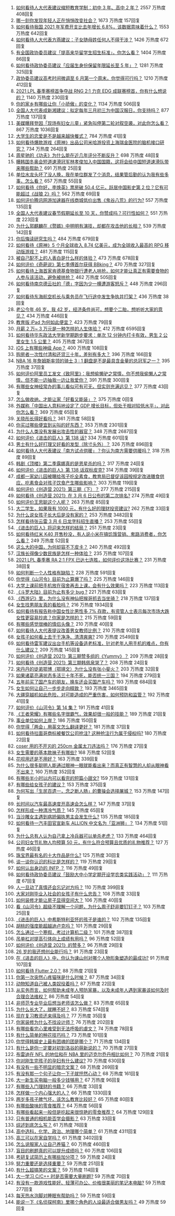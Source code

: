 1. [如何看待人大代表建议缩短教育学制：初中 3 年、高中 2 年？](https://www.zhihu.com/question/447858027) 2557 万热度 408回复
1. [哪一刻你发现年轻人正在悄悄改变社会？](https://www.zhihu.com/question/447184915) 1673 万热度 157回复
1. [如何看待我国 2021 年军费开支比去年增长 6.8%，该数据意味着什么？](https://www.zhihu.com/question/447716140) 1553 万热度 642回复
1. [如何看待人大代表方燕建议：子女随母姓任何人不得干涉？](https://www.zhihu.com/question/447566906) 1426 万热度 672回复
1. [有全国政协委员建议「提高来华留学生招生标准」，你怎么看？](https://www.zhihu.com/question/447820849) 1404 万热度 86回复
1. [如何看待政协委员建议「应届生身份保留年限延长至 5 年」？](https://www.zhihu.com/question/447845568) 1281 万热度 325回复
1. [政协委员建议高考时间微调至 6 月第一个周末，你觉得可行吗？](https://www.zhihu.com/question/447599285) 1210 万热度 412回复
1. [2021 LPL 春季赛榜首争夺战 RNG 2:1 力克 EDG 成联赛榜首，你有什么想说的？](https://www.zhihu.com/question/447946336) 1140 万热度 230回复
1. [你的家乡有哪些让你「小骄傲」的变化？](https://www.zhihu.com/question/447184809) 1134 万热度 506回复
1. [全国人大代表成新湘建议：拟定每年三月初三为中国汉服日，你支持吗？](https://www.zhihu.com/question/448032645) 877 万热度 137回复
1. [美媒曝拜登因「现场有妇女儿童」紧急叫停第二轮对叙空袭，对此你怎么看？](https://www.zhihu.com/question/447793558) 867 万热度 1036回复
1. [大学生的恋爱是不是越来越快餐式？](https://www.zhihu.com/question/447088569) 784 万热度 41回复
1. [如何看待爆款游戏《原神》出品公司米哈游投资上海瑞金医院的脑机接口研究？](https://www.zhihu.com/question/447650697) 734 万热度 264回复
1. [周星驰的《功夫》为什么能在近几年评分不断反升？](https://www.zhihu.com/question/447705926) 698 万热度 48回复
1. [曝韩国冬奥会短道速滑冠军林孝俊加入中国国籍，这将会给中国短道速滑队带来哪些帮助？](https://www.zhihu.com/question/447951641) 691 万热度 25回复
1. [单位水龙头坏了没人换，我在单位群发了个消息，结果管后勤的认为我有些多事，怎么看？](https://www.zhihu.com/question/375794696) 657 万热度 55回复
1. [如何看待《你好，李焕英》票房破 50.4 亿元，跃居中国影史第 2 位？它有可能超过《战狼 2》吗？](https://www.zhihu.com/question/447891798) 562 万热度 69回复
1. [如何评价腾讯网游加速器在线商城低价出售《鬼谷八荒》的行为?](https://www.zhihu.com/question/447858056) 557 万热度 135回复
1. [全国人大代表建议春节假期延长至 10 天，你赞成吗？可行性如何？](https://www.zhihu.com/question/447939211) 551 万热度 223回复
1. [为什么郭麒麟在《赘婿》中明明有演技，却都在攻击他的长相？](https://www.zhihu.com/question/445490691) 539 万热度 142回复
1. [你后悔读研究生吗？](https://www.zhihu.com/question/28347397) 484 万热度 679回复
1. [如何看待《原神》5 个月全球收入 8.74 亿美元，成为全球收入最高的 RPG 移动版游戏？](https://www.zhihu.com/question/447699190) 481 万热度 115回复
1. [被自己配不上的人表白是什么样的体验？](https://www.zhihu.com/question/28398875) 473 万热度 678回复
1. [如何评价《奇葩说》第七季傅首尔获得 BBking？](https://www.zhihu.com/question/447873653) 470 万热度 327回复
1. [如何看待上海首家肯德基食物银行遭老人哄抢，如何才能让真正有需要食物的人参与该活动，避免被哄抢？](https://www.zhihu.com/question/447677596) 462 万热度 505回复
1. [如何看待南京德云社的「德」字因为少一横遭游客怒斥？](https://www.zhihu.com/question/447490432) 448 万热度 296回复
1. [如何看待东海航空机长与乘务员在飞行途中发生争执并打架？](https://www.zhihu.com/question/448022141) 436 万热度 38回复
1. [老公今年 46 岁，我 42 岁，经济条件尚可，想要个二胎，想听听大家的意见？](https://www.zhihu.com/question/267278277) 434 万热度 446回复
1. [教育版 iPad 为何如此便宜？](https://www.zhihu.com/question/270264935) 423 万热度 79回复
1. [月薪 2 万~ 3 万元是一种怎样的人生体验？](https://www.zhihu.com/question/50186945) 412 万热度 6595回复
1. [如何看待华东政法大学新学期跑步要求：单次 12 分钟内打卡有效，男生 2 公里女生 1.5 公里？](https://www.zhihu.com/question/447170542) 405 万热度 367回复
1. [iOS 上有哪些神级 App？](https://www.zhihu.com/question/27699000) 400 万热度 108回复
1. [购房者一次性付清和还贷三十年，差别有多大？](https://www.zhihu.com/question/440197525) 396 万热度 166回复
1. [NBA 16 年詹姆斯率领的骑士 3 : 1 翻盘是不是最具含金量的总冠军之一？](https://www.zhihu.com/question/447592676) 395 万热度 37回复
1. [如何评价阿里员工发文《致阿里》：我想偷懒驴之常情，你不想我偷懒人之常情，但不能一边抽我一边让我爱你？](https://www.zhihu.com/question/447760592) 391 万热度 300回复
1. [有哪些女神经常办的事儿看似可有可无，但实则充满远见？](https://www.zhihu.com/question/447754315) 377 万热度 43回复
1. [怎么做收纳，才能让家「好看又能装」？](https://www.zhihu.com/roundtable/shounadazuozhan) 375 万热度 0回复
1. [外媒称「中国出人意料地设定了 GDP 增长目标，但处于相对较低水平」，对此你怎么看？](https://www.zhihu.com/question/447852733) 369 万热度 65回复
1. [关晓彤长得好看吗？](https://www.zhihu.com/question/447247902) 361 万热度 58回复
1. [你买过哪些便宜到尖叫的好东西？](https://www.zhihu.com/question/337047368) 353 万热度 2301回复
1. [为什么人类没有发展出攻击性的器官？](https://www.zhihu.com/question/406918539) 348 万热度 2687回复
1. [如何评价《进击的巨人》第 138 话?](https://www.zhihu.com/question/447831579) 334 万热度 601回复
1. [男士有什么好打理又好看的发型（除寸头外）？](https://www.zhihu.com/question/34812534) 326 万热度 896回复
1. [如何看待人大代表建议「南方试点供暖」？你认为南方需要供暖吗？](https://www.zhihu.com/question/447901951) 318 万热度 89回复
1. [韩剧《顶楼》第二季露娜真的是恩星杀的吗？](https://www.zhihu.com/question/447818189) 317 万热度 24回复
1. [如何评价《进击的巨人》第 138 话双标皮克?](https://www.zhihu.com/question/447868312) 314 万热度 39回复
1. [成都一家幼儿园被曝给孩子吃全素食，教育局已督促该园按规定改进膳食供应，吃素食会对孩子饮食产生哪些影响？](https://www.zhihu.com/question/447866527) 303 万热度 119回复
1. [如何评价《创造营 2021》第三期（下）？](https://www.zhihu.com/question/447925276) 277 万热度 215回复
1. [如何看待《创造营 2021》在 3 月 6 日公布的第二次排名?](https://www.zhihu.com/question/447944815) 274 万热度 49回复
1. [如何评价王思聪这个人呢？](https://www.zhihu.com/question/291055358) 263 万热度 85回复
1. [大二学生，如果我有 1000 元，有什么好的理财投资建议?](https://www.zhihu.com/question/447504463) 262 万热度 33回复
1. [为什么说女孩子长大后是没有家的？](https://www.zhihu.com/question/374264250) 253 万热度 3482回复
1. [怎样看待张云雷 3 月 6 日龙字科招生直播？](https://www.zhihu.com/question/447952829) 253 万热度 55回复
1. [《进击的巨人》将迎来怎样的结局？](https://www.zhihu.com/question/447883244) 251 万热度 23回复
1. [如何看待红米 K40 开售秒没，有人说小米在搞饥饿营销、套路消费者，你怎么看？](https://www.zhihu.com/question/447475053) 249 万热度 52回复
1. [这么大的中国，为何却容不下皮卡？](https://www.zhihu.com/question/48425484) 240 万热度 492回复
1. [汉族长得像少数民族是怎样一种体验？](https://www.zhihu.com/question/57456427) 235 万热度 107回复
1. [2021 LPL 春季赛 RA 2:1 FPX 已达七连胜，如何评价这场比赛？](https://www.zhihu.com/question/447909356) 231 万热度 38回复
1. [如何判断一个人性格有缺陷？](https://www.zhihu.com/question/28773297) 228 万热度 591回复
1. [你觉得《山河令》目前为止算爆了吗？](https://www.zhihu.com/question/446959985) 225 万热度 146回复
1. [大学上课前把手机放在宿舍再去上课，会有什么效果吗？](https://www.zhihu.com/question/434955424) 223 万热度 113回复
1. [《斗罗大陆》目前为止有多少 bug ?](https://www.zhihu.com/question/445980899) 221 万热度 63回复
1. [《西游记》里，为什么没有神仙把猴哥抓去当坐骑？](https://www.zhihu.com/question/445588906) 218 万热度 137回复
1. [女生找男朋友真的看脸吗？](https://www.zhihu.com/question/33267701) 216 万热度 1934回复
1. [如何看待有报告称中国女性比男性多 7% 存款，有资管人士表示每次市场大跌女性更容易抄底？你家是怎样的？](https://www.zhihu.com/question/447702845) 215 万热度 59回复
1. [有哪些感觉很棒的情侣头像？](https://www.zhihu.com/question/432645441) 210 万热度 40回复
1. [如何看待人大代表提议改善男女教师比例？](https://www.zhihu.com/question/447729014) 210 万热度 93回复
1. [女孩子如何看上去干干净净、清清爽爽?](https://www.zhihu.com/question/36486450) 210 万热度 2549回复
1. [如何看待雷军建议出台手机等设备适老标准，针对老年人用手机的难点，你有什么建议？](https://www.zhihu.com/question/447868213) 209 万热度 145回复
1. [如何评价《创造营 2021》第三期赞多组的《Yummy》？](https://www.zhihu.com/question/447931644) 209 万热度 28回复
1. [如何看待《创造营 2021》第三期韩佩泉哭了？](https://www.zhihu.com/question/447938117) 208 万热度 24回复
1. [宋丹丹的徒弟鄂博（鄂靖文）为什么没有张小斐火？](https://www.zhihu.com/question/447489618) 203 万热度 32回复
1. [如果诸葛亮满状态多活三十年不死，能否统一三国？](https://www.zhihu.com/question/33540386) 194 万热度 279回复
1. [五年前买了国产车的朋友，换车还会买国产车吗？](https://www.zhihu.com/question/327513108) 193 万热度 684回复
1. [女生如何让自己一步步走向精致？](https://www.zhihu.com/question/28733175) 193 万热度 3465回复
1. [大疆穿越机如此危险，对可能造成的严重伤害，如何预防和监管？](https://www.zhihu.com/question/447672235) 192 万热度 41回复
1. [如何评价《山河令》第 14 集？](https://www.zhihu.com/question/447794145) 191 万热度 41回复
1. [《王者荣耀》有哪些名字很霸气，效果却很一般的技能？](https://www.zhihu.com/question/443183519) 189 万热度 21回复
1. [事业单位如何上岸？](https://www.zhihu.com/question/345511835) 186 万热度 150回复
1. [你觉得「两会」用英文怎么翻译更好？](https://www.zhihu.com/question/447722861) 181 万热度 37回复
1. [如何看待拉面哥商标被餐饮公司抢注? 这种抢注行为属于侵权吗?](https://www.zhihu.com/question/447705170) 180 万热度 22回复
1. [coser 用的不开刃的 250cm 金属太刀违法吗？](https://www.zhihu.com/question/447630131) 176 万热度 27回复
1. [女生需要的基本款袜子有哪些?](https://www.zhihu.com/question/36480694) 168 万热度 52回复
1. [花呗用还是不用好？](https://www.zhihu.com/question/443147918) 163 万热度 339回复
1. [为什么很多聪明人能通过眼神一眼就能看出来？而真正有智慧的人却从眼神看不出来？](https://www.zhihu.com/question/55333539) 160 万热度 352回复
1. [有哪些半小时以内可以看完的短篇小甜文?](https://www.zhihu.com/question/438057405) 159 万热度 131回复
1. [有哪些给女孩子的建议？](https://www.zhihu.com/question/315676658) 153 万热度 375回复
1. [为何写出「生民百遗一，念之断人肠」的曹操会选择屠城？](https://www.zhihu.com/question/414886467) 153 万热度 147回复
1. [长时间以汽车最高速度开高速会怎么样？](https://www.zhihu.com/question/447255154) 147 万热度 37回复
1. [怎样形成一种清冷气质？](https://www.zhihu.com/question/446855234) 145 万热度 65回复
1. [当沙雕女主遇到病娇偏执男主会发生什么?](https://www.zhihu.com/question/360315679) 135 万热度 185回复
1. [如何看待一汽丰田官宣新车 ALLION 中文名为「亚洲狮」？](https://www.zhihu.com/question/447256290) 134 万热度 51回复
1. [为什么总有人认为自己拿上冷兵器可以单杀老虎？](https://www.zhihu.com/question/441778536) 133 万热度 464回复
1. [公司妇女节礼物人均预算 50 元，有什么符合预算且优质的礼物推荐？](https://www.zhihu.com/question/27929022) 127 万热度 46回复
1. [珠宝界最有名的十大作品是什么?](https://www.zhihu.com/question/353426720) 125 万热度 30回复
1. [谈一谈你认识的科比是怎样的？](https://www.zhihu.com/question/446904852) 119 万热度 29回复
1. [如何认出身边的 INFP ？](https://www.zhihu.com/question/374331049) 116 万热度 49回复
1. [如何看待政协委员建议「鼓励大中小学定期开设学农类实践活动」？](https://www.zhihu.com/question/447890501) 111 万热度 67回复
1. [人一旦动了真情还会忘记对方吗？](https://www.zhihu.com/question/442698568) 110 万热度 399回复
1. [大家对刚毕业入社会的女孩子有什么忠告？](https://www.zhihu.com/question/447338246) 108 万热度 33回复
1. [如何装修才能让房子显得空间大？](https://www.zhihu.com/question/446664537) 106 万热度 40回复
1. [看《山河令》超级不理解一个问题，为什么周子舒非要钉钉子？](https://www.zhihu.com/question/447096658) 103 万热度 25回复
1. [《进击的巨人》中希斯特利亚怀的孩子是谁的？](https://www.zhihu.com/question/379336298) 102 万热度 135回复
1. [胡桃的强度能超越迪卢克吗？](https://www.zhihu.com/question/446722631) 101 万热度 29回复
1. [怎么通过一个寒假，考过计算机二级？](https://www.zhihu.com/question/361224475) 101 万热度 387回复
1. [吊单杠对提高引体向上成绩有用吗？](https://www.zhihu.com/question/440551492) 96 万热度 52回复
1. [如何评价《创造营 2021》的赞多？](https://www.zhihu.com/question/445458423) 96 万热度 29回复
1. [26 岁的我还想创业能行吗？](https://www.zhihu.com/question/446236728) 91 万热度 23回复
1. [在《进击的巨人》中，你认为谏山创对哪个人物形象塑造的最成功?](https://www.zhihu.com/question/438031481) 91 万热度 107回复
1. [如何看待 Flutter 2.0？](https://www.zhihu.com/question/447488806) 88 万热度 21回复
1. [你第一次突然心疼猫咪是什么时候？](https://www.zhihu.com/question/447735643) 87 万热度 34回复
1. [动物知道自己被人类奴役着吗？](https://www.zhihu.com/question/447386534) 87 万热度 22回复
1. [从实务而言，如何帮助未成年人预防家暴，以及未成年人遇到家暴该如何及时合理合法维权？](https://www.zhihu.com/question/447265986) 86 万热度 54回复
1. [非师范专业毕业后想当老师该怎么做？](https://www.zhihu.com/question/29053537) 83 万热度 65回复
1. [为什么长大了，就睡不好？](https://www.zhihu.com/question/296952347) 83 万热度 574回复
1. [现在复习教资还来得及吗？](https://www.zhihu.com/question/446988256) 77 万热度 35回复
1. [你家装修为什么不找设计师？](https://www.zhihu.com/question/428043723) 76 万热度 202回复
1. [有哪些看完心里难受到无法呼吸的虐文？](https://www.zhihu.com/question/441472817) 74 万热度 78回复
1. [有什么简单的种花技巧吗？](https://www.zhihu.com/question/315261788) 73 万热度 101回复
1. [你觉得韩娱史上最有团魂的团是哪个？](https://www.zhihu.com/question/447121293) 71 万热度 134回复
1. [有什么是你一定要对初到洛谷的萌新说的？](https://www.zhihu.com/question/447763523) 70 万热度 27回复
1. [布雷迪在 NFL 的地位和在 NBA 里的迈克尔乔丹相比如何？](https://www.zhihu.com/question/446827390) 70 万热度 21回复
1. [你对刚生完孩子的孕妇有什么建议?](https://www.zhihu.com/question/365947547) 70 万热度 630回复
1. [有没有一些不明显的暗恋文案？](https://www.zhihu.com/question/426250514) 68 万热度 269回复
1. [有没有那一个句子让你一下子就怦然心动？](https://www.zhihu.com/question/435909826) 68 万热度 161回复
1. [大一新生买电脑一般多少钱够用？](https://www.zhihu.com/question/433852637) 67 万热度 96回复
1. [有哪些入门理财的书籍？](https://www.zhihu.com/question/351653356) 66 万热度 33回复
1. [怎样做一个内心强大的人？](https://www.zhihu.com/question/52739222) 66 万热度 1330回复
1. [两岁多孩子脾气坏，该怎么教育比较好？](https://www.zhihu.com/question/439510795) 65 万热度 80回复
1. [有哪些酸味的零食推荐？](https://www.zhihu.com/question/445307566) 64 万热度 56回复
1. [有哪些看起来一般但是吃起来很惊艳的零食推荐？](https://www.zhihu.com/question/431010472) 64 万热度 129回复
1. [只有普通的相机能否学会摄影？](https://www.zhihu.com/question/447227047) 63 万热度 33回复
1. [综述到底怎么写？](https://www.zhihu.com/question/317450604) 61 万热度 76回复
1. [高中选科，化学、政治、地理哪个简单？](https://www.zhihu.com/question/440612806) 61 万热度 4311回复
1. [高三可以在家自学吗？](https://www.zhihu.com/question/419406372) 61 万热度 3402回复
1. [怎么说服家人让自己养猫？](https://www.zhihu.com/question/297023125) 60 万热度 460回复
1. [盲目的刷题真的可以提升成绩吗？](https://www.zhihu.com/question/448013657) 60 万热度 106回复
1. [考研复试简历上有哪些加分项？](https://www.zhihu.com/question/297864321) 59 万热度 24回复
1. [努力重要还是选择重要？](https://www.zhihu.com/question/446326405) 59 万热度 251回复
1. [有什么超搞笑的文案？](https://www.zhihu.com/question/440762881) 59 万热度 114回复
1. [大一学习 C/C++ 时是否需要大量刷题?](https://www.zhihu.com/question/376308881) 59 万热度 70回复
1. [有没有一款游戏性能好、轻薄可办公、价格很美丽的笔记本电脑?](https://www.zhihu.com/question/408071250) 59 万热度 277回复
1. [每天热水泡脚对睡眠有帮助吗？](https://www.zhihu.com/question/438660342) 59 万热度 59回复
1. [能说一下《名侦探柯南》里哪个角色的人设最适合做男友吗？](https://www.zhihu.com/question/446449824) 49 万热度 59回复